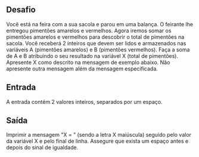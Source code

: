 ## Desafio

Você está na feira com a sua sacola e parou em uma balança. O feirante lhe
entregou pimentões amarelos e vermelhos. Agora iremos somar os pimentões
amarelos e vermelhos para descobrir o total de pimentões na sacola. Você
receberá 2 inteiros que devem ser lidos e armazenados nas variáveis A
(pimentões amarelos) e B (pimentões vermelhos). Faça a soma de A e B
atribuindo o seu resultado na variável X (total de pimentões). Apresente X
como descrito na mensagem de exemplo abaixo. Não apresente outra mensagem
além da mensagem especificada.

## Entrada

A entrada contém 2 valores inteiros, separados por um espaço.

## Saída

Imprimir a mensagem "X = " (sendo a letra X maiúscula) seguido pelo valor da
variável X e pelo final de linha. Assegure que exista um espaço antes e depois
do sinal de igualdade.